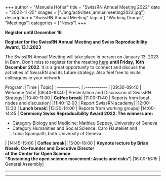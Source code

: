 +++
author = "Manuela Höfler"
title = "SwissRN Annual Meeting 2022"
date = "2022-11-25"
images  = ["./img/activities_annualmeeting2022.jpg"]
description = "SwissRN Annual Meeting"
tags = [ "Working Groups", "Meetings"]
categories = ["News"]
+++

**Register until December 16**

**Register for the SwissRN Annual Meeting and Swiss Reproducibility Award, 13.1.2023**

The SwissRN Annual Meeting will take place in person on January 13, 2023 in Bern. Don't miss to register for the meeting [here](https://docs.google.com/forms/d/e/1FAIpQLSfL9VOwCOFRh--kbUy9lT3Uz34i2s_nLU9-WTC2XafkpYUVFA/viewform) **until Friday, 16th December 2022**. It is a great opportunity to connect and discuss the activities of SwissRN and its future strategy. Also feel free to invite colleagues in your network.

Program:
|Time | Topic|
| -----------: | :----------- |
|09:30-09:40   |   Welcome Note|
|09:40-10:40   |   Presentation and Discussion of SwissRN Strategy|
|10:40-11:00   |   **Coffee break**|
|11:00-11:40   |   Reports from local nodes and discussion|
|11:40-12:00   |   Report SwissRN academy|
|12:00-13:30   |   **Lunch break**|
|13:30-14:00   |   Reports from working groups|
|14:00-14:45   |   **Ceremony Swiss Reproducibility Award 2022. The winners are:**<ul><li>Category Biology and Medicine: Mathieu Seppey, University of Geneva</li><li>Category Humanities and Social Science: Caro Hautekiet and <br>Tobia Spampatti, both University of Geneva</li></ul>|
|14:45-15:00   |   **Coffee break**|
|15:00-16:00   |   **Keynote lecture by Brian Nosek, Co-founder and Executive Director <br>of the Center for Open Science:**<br> **“Sustaining the open science movement: Assets and risks”**|
|16:00-16:15   |   General Assembly|



---



---
